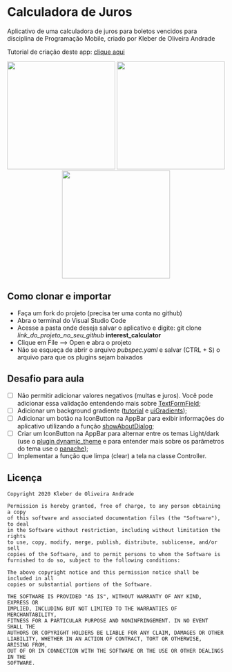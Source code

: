 # Calculadora de Juros

Aplicativo de uma calculadora de juros para boletos vencidos para disciplina de Programação Mobile, criado por Kleber de Oliveira Andrade

Tutorial de criação deste app: [clique aqui](https://medium.com/flutter-comunidade-br/desenvolvimento-de-uma-calculadora-de-juros-para-boletos-vencidos-44ab70fcf0cd)

<p align="center">
    <img src="https://cdn-images-1.medium.com/max/1200/1*WdbItC4zKosSqygbVG4oMw.png" width="250"/>
    <img src="https://cdn-images-1.medium.com/max/1200/1*XnHNyKaV6INFue5l7Sj6EQ.png" width="250"/>
    <img src="https://cdn-images-1.medium.com/max/1200/1*rKoCLkb9VN14KkOQYekgww.png" width="250"/>
</p>

## Como clonar e importar

*   Faça um fork do projeto (precisa ter uma conta no github)
*   Abra o terminal do Visual Studio Code
*   Acesse a pasta onde deseja salvar o aplicativo e digite: git clone *link_do_projeto_no_seu_github* **interest_calculator**
*   Clique em File --> Open e abra o projeto
*   Não se esqueça de abrir o arquivo *pubspec.yaml* e salvar (CTRL + S) o arquivo para que os plugins sejam baixados 

## Desafio para aula

*   [ ] Não permitir adicionar valores negativos (multas e juros). Você pode adicionar essa validação entendendo mais sobre [TextFormField](https://flutter.dev/docs/cookbook/forms/validation);
*   [ ] Adicionar um background gradiente ([tutorial](https://alligator.io/flutter/flutter-gradient/) e [uiGradients](https://uigradients.com/));
*   [ ] Adicionar um botão na IconButton na AppBar para exibir informações do aplicativo utilizando a função [showAboutDialog](https://api.flutter.dev/flutter/material/showAboutDialog.html);
*   [ ] Criar um IconButton na AppBar para alternar entre os temas Light/dark (use o [plugin dynamic_theme](https://pub.dev/packages/dynamic_theme) e para entender mais sobre os parâmetros do tema use o [panache](https://rxlabz.github.io/panache/#/));
*   [ ] Implementar a função que limpa (clear) a tela na classe Controller.

## Licença

    Copyright 2020 Kleber de Oliveira Andrade
    
    Permission is hereby granted, free of charge, to any person obtaining a copy
    of this software and associated documentation files (the "Software"), to deal
    in the Software without restriction, including without limitation the rights
    to use, copy, modify, merge, publish, distribute, sublicense, and/or sell
    copies of the Software, and to permit persons to whom the Software is
    furnished to do so, subject to the following conditions:
    
    The above copyright notice and this permission notice shall be included in all
    copies or substantial portions of the Software.
    
    THE SOFTWARE IS PROVIDED "AS IS", WITHOUT WARRANTY OF ANY KIND, EXPRESS OR
    IMPLIED, INCLUDING BUT NOT LIMITED TO THE WARRANTIES OF MERCHANTABILITY,
    FITNESS FOR A PARTICULAR PURPOSE AND NONINFRINGEMENT. IN NO EVENT SHALL THE
    AUTHORS OR COPYRIGHT HOLDERS BE LIABLE FOR ANY CLAIM, DAMAGES OR OTHER
    LIABILITY, WHETHER IN AN ACTION OF CONTRACT, TORT OR OTHERWISE, ARISING FROM,
    OUT OF OR IN CONNECTION WITH THE SOFTWARE OR THE USE OR OTHER DEALINGS IN THE
    SOFTWARE.
